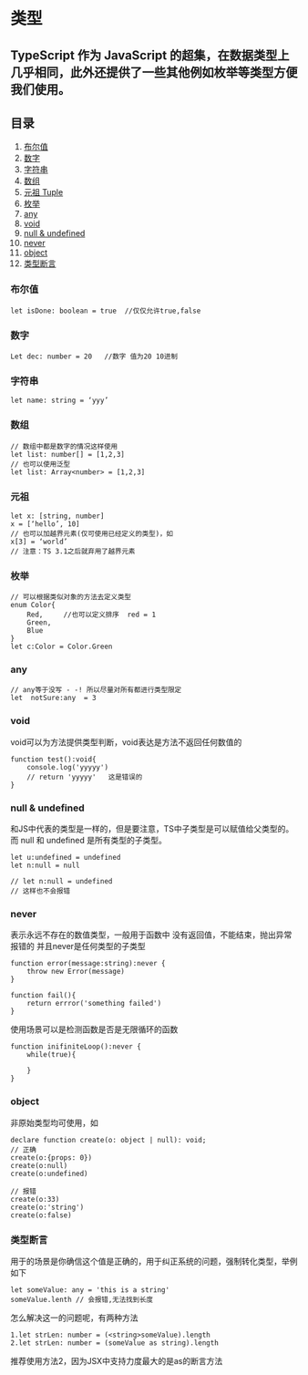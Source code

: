 # 类型

## TypeScript 作为 JavaScript 的超集，在数据类型上几乎相同，此外还提供了一些其他例如枚举等类型方便我们使用。

## 目录
1. [布尔值](https://github.com/Will0319/study/blob/master/TypeScript/类型.md#布尔值)  
2. [数字](https://github.com/Will0319/study/blob/master/TypeScript/类型.md#数字)  
3. [字符串](https://github.com/Will0319/study/blob/master/TypeScript/类型.md#字符串)  
4. [数组](https://github.com/Will0319/study/blob/master/TypeScript/类型.md#数组)  
5. [元祖 Tuple](https://github.com/Will0319/study/blob/master/TypeScript/类型.md#元祖)  
6. [枚举](https://github.com/Will0319/study/blob/master/TypeScript/类型.md#枚举)  
7. [any](https://github.com/Will0319/study/blob/master/TypeScript/类型.md#any)  
8. [void](https://github.com/Will0319/study/blob/master/TypeScript/类型.md#void)  
9. [null & undefined](https://github.com/Will0319/study/blob/master/TypeScript/类型.md#null--undefined)  
10. [never](https://github.com/Will0319/study/blob/master/TypeScript/类型.md#null--undefined)  
11. [object](https://github.com/Will0319/study/blob/master/TypeScript/类型.md#object)  
12. [类型断言](https://github.com/Will0319/study/blob/master/TypeScript/类型.md#类型断言)  

### 布尔值
```
let isDone: boolean = true  //仅仅允许true,false
```

### 数字
```
Let dec: number = 20   //数字 值为20 10进制
```

### 字符串
```
let name: string = ‘yyy’
```

### 数组
```
// 数组中都是数字的情况这样使用
let list: number[] = [1,2,3]
// 也可以使用泛型
let list: Array<number> = [1,2,3]
```

### 元祖
```
let x: [string, number]
x = [‘hello’, 10]
// 也可以加越界元素(仅可使用已经定义的类型)，如
x[3] = ‘world’
// 注意：TS 3.1之后就弃用了越界元素
```

### 枚举
```
// 可以根据类似对象的方法去定义类型
enum Color{
    Red,     //也可以定义排序  red = 1
    Green,
    Blue
}
let c:Color = Color.Green
```

### any
```
// any等于没写 - -! 所以尽量对所有都进行类型限定
let  notSure:any  = 3
```

### void
void可以为方法提供类型判断，void表达是方法不返回任何数值的
```
function test():void{
    console.log('yyyyy')
    // return 'yyyyy'   这是错误的
}
```

### null & undefined
和JS中代表的类型是一样的，但是要注意，TS中子类型是可以赋值给父类型的。而 null 和 undefined 是所有类型的子类型。
```
let u:undefined = undefined
let n:null = null

// let n:null = undefined
// 这样也不会报错
```

### never
表示永远不存在的数值类型，一般用于函数中
没有返回值，不能结束，抛出异常报错的
并且never是任何类型的子类型
```
function error(message:string):never {
    throw new Error(message)
}

function fail(){
    return errror('something failed')
}
```
使用场景可以是检测函数是否是无限循环的函数
```
function inifiniteLoop():never {
    while(true){

    }
}
```

### object
非原始类型均可使用，如
```
declare function create(o: object | null): void;
// 正确
create(o:{props: 0})
create(o:null)
create(o:undefined)

// 报错
create(o:33)
create(o:'string')
create(o:false)
```

### 类型断言
用于的场景是你确信这个值是正确的，用于纠正系统的问题，强制转化类型，举例如下
```
let someValue: any = 'this is a string'
someValue.lenth // 会报错,无法找到长度
```
怎么解决这一的问题呢，有两种方法
```
1.let strLen: number = (<string>someValue).length
2.let strLen: number = (someValue as string).length
```
推荐使用方法2，因为JSX中支持力度最大的是as的断言方法
